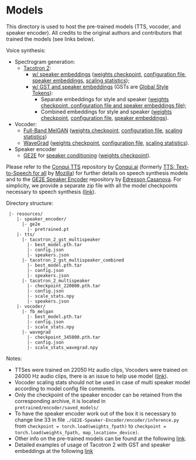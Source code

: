 # Models

This directory is used to host the pre-trained models (TTS, vocoder, and speaker encoder).
All credits to the original authors and contributors that trained the models (see links below).

Voice synthesis:
- Spectrogram generation:
  - [Tacotron 2](http://proceedings.mlr.press/v80/wang18h.html):
    - [w/ speaker embeddings](https://proceedings.neurips.cc/paper/2018/hash/6832a7b24bc06775d02b7406880b93fc-Abstract.html) ([weights checkpoint](https://drive.google.com/uc?id=1LOp9NMpxQzobRiQkEq32B11_uu6g06Ma), [configuration file](https://drive.google.com/uc?id=1RuS5YEX0_DWPQo7Od_o7_9YGBBflDM1w), [speaker embeddings](https://drive.google.com/uc?id=1AZAWxW67MRgKNTeYvWcLBN_RN-D8B-iJ), [scaling statistics](https://drive.google.com/uc?id=1BHmVmi4gTLZE5ITE9EwCTNJT2x-9Uygj));
    - [w/ GST and speaker embeddings](http://proceedings.mlr.press/v80/skerry-ryan18a.html) (GSTs are [Global Style Tokens](http://proceedings.mlr.press/v80/wang18h.html)):
      - Separate embeddings for style and speaker ([weights checkpoint, configuration file and speaker embeddings file](https://github.com/Edresson/TTS/releases/download/v1.0.0/Checkpoints-TTS-MultiSpeaker-Jia-et-al-2018-with-GST-CorentinJ_SpeakerEncoder_and_DDC.zip));
      - Combined embeddings for style and speaker ([weights checkpoint](https://drive.google.com/uc?id=1iDCL_cRIipoig7Wvlx4dHaOrmpTQxuhT), [configuration file](https://drive.google.com/uc?id=1YKrAQKBLVXzyYS0CQcLRW_5eGfMOIQ-2), [speaker embeddings](https://drive.google.com/uc?id=1oOnPWI_ho3-UJs3LbGkec2EZ0TtEOc_6)).
- Vocoder:
  - [Full-Band MelGAN](https://doi.org/10.1109/SLT48900.2021.9383551) ([weights checkpoint](https://drive.google.com/file/d/1K3KBl3rxngIaOIBI7ujvDcAQn1RQhkhA), [configuration file](https://drive.google.com/file/d/1uBRVNxsoCYJxNCqPoQedASm6EtSW3w04/), [scaling statistics](https://drive.google.com/file/d/1O8ziB27XqzIpkb-6_QI0fpDouF4-v7_1))
  - [WaveGrad](https://openreview.net/forum?id=NsMLjcFaO8O) ([weights checkpoint](https://drive.google.com/uc?id=1r2g90JaZsfCj9dJkI9ioIU6JCFMPRqi6), [configuration file](https://drive.google.com/uc?id=1POrrLf5YEpZyjvWyMccj1nGCVc94mR6s), [scaling statistics](https://drive.google.com/uc?id=1Vwbv4t-N1i3jXqI0bgKAhShAEO097sK0)).
- Speaker encoder
  - [GE2E](https://ieeexplore.ieee.org/abstract/document/8462665) for [speaker conditioning](https://proceedings.neurips.cc/paper/2018/hash/6832a7b24bc06775d02b7406880b93fc-Abstract.html) ([weights checkpoint](https://github.com/Edresson/Real-Time-Voice-Cloning/releases/download/checkpoints/pretrained.zip)).

Please refer to the [Conqui TTS](https://github.com/coqui-ai/TTS) repository by [Conqui.ai](https://coqui.ai) (formerly [TTS: Text-to-Speech for all](https://github.com/mozilla/TTS) by [Mozilla](https://www.mozilla.org/)) for further details on speech synthesis models and to the [GE2E Speaker Encoder](https://github.com/Edresson/GE2E-Speaker-Encoder) repository by [Edresson Casanova](https://www.linkedin.com/in/edresson/).
For simplicity, we provide a separate zip file with all the model checkpoints necessary to speech synthesis ([link](https://polimi365-my.sharepoint.com/:u:/g/personal/10451445_polimi_it/EdcWpb1EEh9KsPG_hkVEkboBfNNNxk4BKJc_B1rrlsbWJQ?e=3x62Y6)).

Directory structure:
```
 |- resources/
    |- speaker_encoder/
      |- ge2e
        |- pretrained.pt
    |- tts/
      |- tacotron_2_gst_multispeaker
        |- best_model.pth.tar
        |- config.json
        |- speakers.json
      |- tacotron_2_gst_multispeaker_combined
        |- best_model.pth.tar
        |- config.json
        |- speakers.json
      |- tacotron_2_multispeaker
        |- checkpoint_220000.pth.tar
        |- config.json
        |- scale_stats.npy
        |- speakers.json
    |- vocoder/
      |- fb_melgan
        |- best_model.pth.tar
        |- config.json
        |- scale_stats.npy
      |- wavegrad
        |- checkpoint_345000.pth.tar
        |- config.json
        |- scale_stats_wavegrad.npy
```

Notes: 
- TTSes were trained on 22050 Hz audio clips, Vocoders were trained on 24000 Hz audio clips, there is an issue to help use model ([link](https://github.com/mozilla/TTS/issues/520)).
- Vocoder scaling stats should not be used in case of multi speaker model according to model config file comments.
- Only the checkpoint of the speaker encoder can be retained from the corresponding archive, it is located in `pretrained/encoder/saved_models/`
- To have the speaker encoder work out of the box it is necessary to change line 33 in file `./GE2E-Speaker-Encoder/encoder/inference.py` from  `checkpoint = torch.load(weights_fpath)` to `checkpoint = torch.load(weights_fpath, map_location=_device)`.
- Other info on the pre-trained models can be found at the following [link](https://github.com/mozilla/TTS/wiki/Released-Modelss).
- Detailed examples of usage of Tacotron 2 with GST and speaker embeddings at the following [link](https://colab.research.google.com/drive/1Gtt9EV1fFzuKbOdqUrLuAMuxBaot5v4F?usp=sharing#scrollTo=UmftUXTRLYEx)
